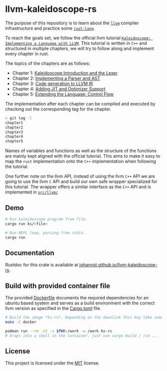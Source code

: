 # llvm-kaleidoscope-rs

The purpose of this repository is to learn about the [`llvm`][llvm] compiler
infrastructure and practice some [`rust-lang`][rust].

To reach the goals set, we follow the official llvm tutorial [`Kaleidoscope:
Implementing a Language with LLVM`][llvm-tutorial]. This tutorial is written in
`C++` and structured in multiple chapters, we will try to follow along and
implement every chapter in rust.

The topics of the chapters are as follows:

- Chapter 1: [Kaleidoscope Introduction and the Lexer][llvm-ch1]
- Chapter 2: [Implementing a Parser and AST][llvm-ch2]
- Chapter 3: [Code generation to LLVM IR][llvm-ch3]
- Chapter 4: [Adding JIT and Optimizer Support][llvm-ch4]
- Chapter 5: [Extending the Language: Control Flow][llvm-ch5]

The implementation after each chapter can be compiled and executed by checking
out the corresponding tag for the chapter.
```bash
> git tag -l
chapter1
chapter2
chapter3
chapter4
chapter5
```

Names of variables and functions as well as the structure of the functions are
mainly kept aligned with the official tutorial. This aims to make it easy to
map the `rust` implementation onto the `C++` implementation when following the
tutorial.

One further note on the llvm API, instead of using the llvm `C++` API we are
going to use the llvm `C` API and build our own safe wrapper specialized for
this tutorial. The wrapper offers a similar interface as the `C++` API and is
implemented in [`src/llvm/`](src/llvm/)

## Demo

```bash
# Run kaleidoscope program from file.
cargo run ks/<file>

# Run REPL loop, parsing from stdin.
cargo run
```

## Documentation

Rustdoc for this crate is available at
[johannst.github.io/llvm-kaleidoscope-rs][gh-pages].

## Build with provided container file

The provided [Dockerfile](docker/Dockerfile) documents the required
dependencies for an ubuntu based system and serves as a build environment with
the correct llvm version as specified in the [Cargo.toml](Cargo.toml) file.

```bash
# Build the image *ks-rs*. Depending on the downlink this may take some minutes.
make -C docker

podman run --rm -it -v $PWD:/work -w /work ks-rs
# Drops into a shell in the container, just use cargo build / run ...
```

## License

This project is licensed under the [MIT](LICENSE) license.

[llvm]: https://llvm.org
[llvm-tutorial]: https://llvm.org/docs/tutorial/MyFirstLanguageFrontend/index.html
[llvm-ch1]: https://llvm.org/docs/tutorial/MyFirstLanguageFrontend/LangImpl01.html
[llvm-ch2]: https://llvm.org/docs/tutorial/MyFirstLanguageFrontend/LangImpl02.html
[llvm-ch3]: https://llvm.org/docs/tutorial/MyFirstLanguageFrontend/LangImpl03.html
[llvm-ch4]: https://llvm.org/docs/tutorial/MyFirstLanguageFrontend/LangImpl04.html
[llvm-ch5]: https://llvm.org/docs/tutorial/MyFirstLanguageFrontend/LangImpl05.html
[rust]: https://www.rust-lang.org
[gh-pages]: https://johannst.github.io/llvm-kaleidoscope-rs/llvm_kaleidoscope_rs/index.html
